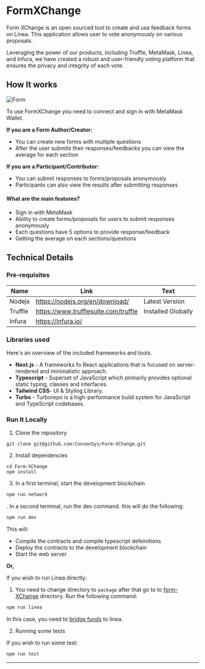# FormXChange

Form XChange is an open sourced tool to create and use feedback forms on Linea. This application allows user to vote anonymously on various proposals.

Leveraging the power of our products, including Truffle, MetaMask, Linea, and Infura, we have created a robust and user-friendly voting platform that ensures the privacy and integrity of each vote.


## How It works


![Form](https://i.imgur.com/al1odgd.png)


To use FormXChange you need to connect and sign in with MetaMask Wallet. 

**If you are a Form Author/Creator:**

- You can create new forms with multiple questions
- After the user submits their responses/feedbacks you can view the average for each section

**If you are a Participant/Contributor:**

- You can submit responses to forms/proposals anonymously
- Participants can also view the results after submitting responses

#### What are the main features?

- Sign in with MetaMask
- Ability to create forms/proposals for users to submit responses anonymously
- Each questions have 5 options to provide response/feedback
- Getting the average on each sections/questions
  



## Technical Details

### Pre-requisites



| Name           | Link                                 | Text               |
| -------------- | ------------------------------------ | ------------------ |
| Nodejs         | https://nodejs.org/en/download/      | Latest Version     |
| Truffle        | https://www.trufflesuite.com/truffle | Installed Globally |
| Infura         |       https://infura.io/             |               |



### **Libraries used**

Here's an overview of the included frameworks and tools.

- **Next.js** - A frameworks fo React applications that is focused on server-rendered and minimalistic approach.
- **Typescript** - Superset of JavaScript which primarily provides optional static typing, classes and interfaces.
- **Tailwind CSS**- UI & Styling Library.
- **Turbo** - Turborepo is a high-performance build system for JavaScript and TypeScript codebases.


### Run It Locally

1. Clone the repository

```
git clone git@github.com:ConsenSys/Form-XChange.git
```

2. Install dependencies

```
cd Form-XChange
npm install
```

3. In a first terminal, start the development blockchain

```sh
npm run network
```

. In a second terminal, run the dev command. this will do the following:

```sh
npm run dev
```

This will:

- Compile the contracts and compile typescript defeinitions
- Deploy the contracts to the development blockchain
- Start the web server

**Or,**

If you wish to run Linea directly:

1. You need to change directory to `package` after that go to to [form-XChange](https://github.com/ConsenSys/Form-XChange/tree/main/packages/form-XChange) directory.
Run the following command:

```sh
npm run linea
```

In this case, you need to [bridge funds](https://docs.linea.build/use-linea/bridge-funds
) to linea. 

2. Running some tests

If you wish to run some test:

```sh
npm run test
```

---